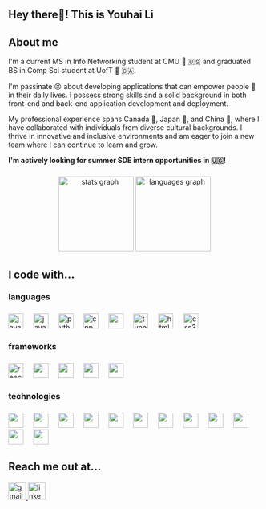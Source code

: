 <h2 align="left">Hey there👋! This is Youhai Li</h2>

###

<h2 align="left">About me</h2>

I'm a current MS in Info Networking student at CMU :school: :us: and graduated BS in Comp Sci student at UofT :school: 🇨🇦. 

I'm passinate :stuck_out_tongue_closed_eyes: about developing applications that can empower people :muscle: in their daily lives.  I possess strong skills and a solid background in both front-end and back-end application development and deployment.

My professional experience spans Canada 🍁, Japan :tokyo_tower:, and China 🐼, where I have collaborated with individuals from diverse cultural backgrounds. I thrive in innovative and inclusive environments and am eager to join a new team where I can continue to learn and grow.

**I'm actively looking for summer SDE intern opportunities in :us:!**

###

<div align="center">
  <img src="https://github-readme-stats-git-master-altair59s-projects.vercel.app/api?username=Altair59&hide=stars&theme=tokyonight&show_icons=true&include_all_commits=true&show=prs_merged,prs_merged_percentage&bg_color=00000000&rank_icon=github" height="150" alt="stats graph"  />
  <img src="https://github-readme-stats-git-master-altair59s-projects.vercel.app/api/top-langs?username=Altair59&locale=en&hide_title=false&layout=compact&card_width=320&theme=tokyonight&hide_border=false&hide=css&bg_color=00000000" height="150" alt="languages graph"  />
</div>

###

<h2 align="left">I code with...</h2>

###

<h3 align="left">languages</h2>

###

<div align="left">
  <img src="https://cdn.jsdelivr.net/gh/devicons/devicon/icons/javascript/javascript-original.svg" height="30" alt="javascript logo"  />
  <img width="12" />
  <img src="https://cdn.jsdelivr.net/gh/devicons/devicon@latest/icons/java/java-plain-wordmark.svg" height="30" alt="java logo" />
  <img width="12" />
  <img src="https://cdn.jsdelivr.net/gh/devicons/devicon/icons/python/python-original.svg" height="30" alt="python logo"  />
  <img width="12" />
  <img src="https://cdn.jsdelivr.net/gh/devicons/devicon@latest/icons/cplusplus/cplusplus-original.svg" height="30" alt="cpp logo" />
  <img width="12" />
  <img src="https://cdn.jsdelivr.net/gh/devicons/devicon@latest/icons/c/c-original.svg" height="30" />
  <img width="12" />
  <img src="https://cdn.jsdelivr.net/gh/devicons/devicon/icons/typescript/typescript-original.svg" height="30" alt="typescript logo"  />
  <img width="12" />
  <img src="https://cdn.jsdelivr.net/gh/devicons/devicon/icons/html5/html5-original.svg" height="30" alt="html5 logo"  />
  <img width="12" />
  <img src="https://cdn.jsdelivr.net/gh/devicons/devicon/icons/css3/css3-original.svg" height="30" alt="css3 logo"  />
    
  
</div>

###

<h3 align="left">frameworks</h2>

###

<div align="left">
  <img src="https://cdn.jsdelivr.net/gh/devicons/devicon/icons/react/react-original.svg" height="30" alt="react logo"  />
  <img width="12" />
  <img src="https://cdn.jsdelivr.net/gh/devicons/devicon@latest/icons/nodejs/nodejs-original-wordmark.svg" height="30" />
  <img width="12" />
  <img src="https://cdn.jsdelivr.net/gh/devicons/devicon@latest/icons/nextjs/nextjs-original.svg" height="30" />
  <img width="12" />
  <img src="https://cdn.jsdelivr.net/gh/devicons/devicon@latest/icons/flask/flask-original.svg" height="30" />
  <img width="12" />
  <img src="https://cdn.jsdelivr.net/gh/devicons/devicon@latest/icons/quarkus/quarkus-original.svg" height="30" />
  <img width="12" />
</div>

###

<h3 align="left">technologies</h2>

###

<div align="left">
  <img src="https://cdn.jsdelivr.net/gh/devicons/devicon@latest/icons/mongodb/mongodb-original.svg" height="30" />
  <img width="12" />
  <img src="https://cdn.jsdelivr.net/gh/devicons/devicon@latest/icons/postgresql/postgresql-plain-wordmark.svg" height="30" />
  <img width="12" />
  <img src="https://cdn.jsdelivr.net/gh/devicons/devicon@latest/icons/dynamodb/dynamodb-original.svg" height="30" />
  <img width="12" />
  <img src="https://cdn.jsdelivr.net/gh/devicons/devicon@latest/icons/couchbase/couchbase-original.svg" height="30" />
  <img width="12" />
  <img src="https://cdn.jsdelivr.net/gh/devicons/devicon@latest/icons/docker/docker-plain.svg" height="30" />
  <img width="12" />
  <img src="https://cdn.jsdelivr.net/gh/devicons/devicon@latest/icons/kubernetes/kubernetes-original.svg" height="30" />
  <img width="12" />
  <img src="https://cdn.jsdelivr.net/gh/devicons/devicon@latest/icons/jenkins/jenkins-line.svg" height="30" />
  <img width="12" />
  <img src="https://cdn.jsdelivr.net/gh/devicons/devicon@latest/icons/prometheus/prometheus-original.svg" height="30" />
  <img width="12" />
  <img src="https://cdn.jsdelivr.net/gh/devicons/devicon@latest/icons/kibana/kibana-original.svg" height="30" />
  <img width="12" />
  <img src="https://cdn.jsdelivr.net/gh/devicons/devicon@latest/icons/terraform/terraform-original.svg" height="30" />
  <img width="12" />
  <img src="https://cdn.jsdelivr.net/gh/devicons/devicon@latest/icons/amazonwebservices/amazonwebservices-original-wordmark.svg" height="30" />
  <img width="12" />
  <img src="https://cdn.jsdelivr.net/gh/devicons/devicon@latest/icons/googlecloud/googlecloud-original.svg" height="30" />
  <img width="12" />
</div>

###

<h2 align="left">Reach me out at...</h2>

<div align="left">
  <a href="mailto:liyouhai59@gmail.com"><img src="https://img.shields.io/static/v1?message=Gmail&logo=gmail&label=&color=D14836&logoColor=white&labelColor=&style=for-the-badge" height="35" alt="gmail logo"  /> </a>
  <a href="https://www.linkedin.com/in/youhai-li/" target="_blank"><img src="https://img.shields.io/static/v1?message=LinkedIn&logo=linkedin&label=&color=0077B5&logoColor=white&labelColor=&style=for-the-badge" height="35" alt="linkedin logo"  /> </a>
</div>

###

<br clear="both">
